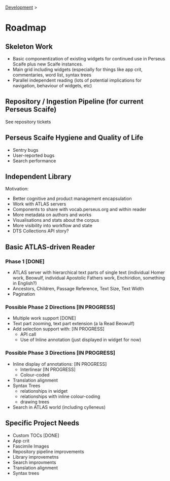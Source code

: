 [Development](/development.html) >

# Roadmap

## Skeleton Work

  * Basic componentization of existing widgets for continued use in Perseus Scaife plus new Scaife instances.
  * Main grid including widgets (especially for things like app crit, commentaries, word list, syntax trees
  * Parallel independent reading (lots of potential implications for navigation, behaviour of widgets, etc)

## Repository / Ingestion Pipeline (for current Perseus Scaife)

See repository tickets

## Perseus Scaife Hygiene and Quality of Life

  * Sentry bugs
  * User-reported bugs
  * Search performance

## Independent Library

Motivation: 

  * Better cognitive and product management encapsulation
  * Work with ATLAS servers
  * Components to share with vocab.perseus.org and within reader
  * More metadata on authors and works
  * Visualisations and stats about the corpus
  * More visibility into workflow and state
  * DTS Collections API story?

## Basic ATLAS-driven Reader

### Phase 1 [DONE]

  * ATLAS server with hierarchical text parts of single text (individual Homer work, Beowulf, individual Apostolic Fathers work, Enchiridion, something in English?)
  * Ancestors, Children, Passage Reference, Text Size, Text Width
  * Pagination

### Possible Phase 2 Directions [IN PROGRESS]

  * Multiple work support [DONE]
  * Text part zooming, text part extension (a la Read Beowulf)
  * Add selection support with: [IN PROGRESS]
      * API call
      * Use of Inline annotation (just displayed in widget for now)

### Possible Phase 3 Directions [IN PROGRESS]

  * Inline display of annotations: [IN PROGRESS]
      * Interlinear [IN PROGRESS]
      * Colour-coded
  * Translation alignment
  * Syntax Trees
      * relationships in widget
      * relationships with inline colour-coding
      * drawing trees
  * Search in ATLAS world (including cylleneus)

## Specific Project Needs

  * Custom TOCs [DONE]
  * App crit
  * Fascimile Images
  * Repository pipeline improvements
  * Library improvemetns
  * Search improvments
  * Translation alignment
  * Syntax trees
